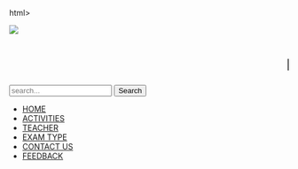 html>
<head>
<title>DAV Birgunj</title>
<link rel="stylesheet"type="text/css"href="dav project style.css" />
</head>
<body>
	<div class="h3m">
	<div id="dav logo">
		<div id="left">
		<img src="img\logo2.jpg">
	</div>

<DIV class="hello">
<marquee><h1>D.A.V R.B KEDIA HIGHER SECONDARY SCHOOL</h1></marquee>
</DIV>
</div>
<div class="search">
<form>
<input id="textstyle" type="text" name="textbox"placeholder="search...">
<input id="bottonstyle" type="button"name="search"value="Search"/>
</form>
</div>
</div>
<div class="menu">
	<div class="aa">
	<ul>
		<li><a class="active"href="index.html">HOME</a></li>
			        <li><a href="activities.html">ACTIVITIES</a></li>
				<li><a href="teachers.html">TEACHER</a></li>
				<li><a href="examtype.html">EXAM TYPE</a></li>
				<li><a href="contact us.html">CONTACT US</a></li>
				<li><a href="feedback.html">FEEDBACK</a></li>
</ul>
</div>
</div>
<div id="slideshow">
		<div id="kkk"></div>
 <script type="text/javascript" src="js/jssor.slider.min.js"></script>
    <!-- use jssor.slider.debug.js instead for debug -->
    <script>
        jssor_1_slider_init = function() {
            
            var jssor_1_options = {
              $AutoPlay: true,
              $ArrowNavigatorOptions: {
                $Class: $JssorArrowNavigator$
              },
              $ThumbnailNavigatorOptions: {
                $Class: $JssorThumbnailNavigator$,
                $Cols: 4,
                $SpacingX: 4,
                $SpacingY: 4,
                $Orientation: 2,
                $Align: 0
              }
            };
            
            var jssor_1_slider = new $JssorSlider$("jssor_1", jssor_1_options);
            
            //responsive code begin
            //you can remove responsive code if you don't want the slider scales while window resizing
            function ScaleSlider() {
                var refSize = jssor_1_slider.$Elmt.parentNode.clientWidth;
                if (refSize) {
                    refSize = Math.min(refSize, 810);
                    jssor_1_slider.$ScaleWidth(refSize);
                }
                else {
                    window.setTimeout(ScaleSlider, 30);
                }
            }
            ScaleSlider();
            $Jssor$.$AddEvent(window, "load", ScaleSlider);
            $Jssor$.$AddEvent(window, "resize", $Jssor$.$WindowResizeFilter(window, ScaleSlider));
            $Jssor$.$AddEvent(window, "orientationchange", ScaleSlider);
            //responsive code end
        };
    </script>

    <style>
        
        /* jssor slider arrow navigator skin 02 css */
        /*
        .jssora02l                  (normal)
        .jssora02r                  (normal)
        .jssora02l:hover            (normal mouseover)
        .jssora02r:hover            (normal mouseover)
        .jssora02l.jssora02ldn      (mousedown)
        .jssora02r.jssora02rdn      (mousedown)
        */
        .jssora02l, .jssora02r {
            display: block;
            position: absolute;
            /* size of arrow element */
            width: 55px;
            height: 55px;
            cursor: pointer;
            background: url('img/a02.png') no-repeat;
            overflow: hidden;
        }
        .jssora02l { background-position: -3px -33px; }
        .jssora02r { background-position: -63px -33px; }
        .jssora02l:hover { background-position: -123px -33px; }
        .jssora02r:hover { background-position: -183px -33px; }
        .jssora02l.jssora02ldn { background-position: -3px -33px; }
        .jssora02r.jssora02rdn { background-position: -63px -33px; }
/* jssor slider thumbnail navigator skin 11 css *//*.jssort11 .p            (normal).jssort11 .p:hover      (normal mouseover).jssort11 .pav          (active).jssort11 .pav:hover    (active mouseover).jssort11 .pdn          (mousedown)*/.jssort11 .p {    position: absolute;    top: 0;    left: 0;    width: 200px;    height: 69px;    background: #181818;}.jssort11 .tp {    position: absolute;    top: 0;    left: 0;    width: 100%;    height: 100%;    border: none;}.jssort11 .i, .jssort11 .pav:hover .i {    position: absolute;    top: 3px;    left: 3px;    width: 60px;    height: 30px;    border: white 1px dashed;}* html .jssort11 .i {    width /**/: 62px;    height /**/: 32px;}.jssort11 .pav .i {    border: white 1px solid;}.jssort11 .t, .jssort11 .pav:hover .t {    position: absolute;    top: 3px;    left: 68px;    width: 129px;    height: 32px;    line-height: 32px;    text-align: center;    color: #fc9835;    font-size: 13px;    font-weight: 700;}.jssort11 .pav .t, .jssort11 .p:hover .t {    color: #fff;}.jssort11 .c, .jssort11 .pav:hover .c {    position: absolute;    top: 38px;    left: 3px;    width: 197px;    height: 31px;    line-height: 31px;    color: #fff;    font-size: 11px;    font-weight: 400;    overflow: hidden;}.jssort11 .pav .c, .jssort11 .p:hover .c {    color: #fc9835;}.jssort11 .t, .jssort11 .c {    transition: color 2s;    -moz-transition: color 2s;    -webkit-transition: color 2s;    -o-transition: color 2s;}.jssort11 .p:hover .t, .jssort11 .pav:hover .t, .jssort11 .p:hover .c, .jssort11 .pav:hover .c {    transition: none;    -moz-transition: none;    -webkit-transition: none;    -o-transition: none;}.jssort11 .p:hover, .jssort11 .pav:hover {    background: #333;}.jssort11 .pav, .jssort11 .p.pdn {    background: #462300;}
        
    </style>


    <div id="jssor_1" style="position: relative; margin: 0 auto; top: 0px; left: 0px; width: 810px; height: 300px; overflow: hidden; visibility: hidden; background-color: #000000;">
        <!-- Loading Screen -->
        <div data-u="loading" style="position: absolute; top: 0px; left: 0px;">
            <div style="filter: alpha(opacity=70); opacity: 0.7; position: absolute; display: block; top: 0px; left: 0px; width: 100%; height: 100%;"></div>
            <div style="position:absolute;display:block;background:url('img/loading.gif') no-repeat center center;top:0px;left:0px;width:100%;height:100%;"></div>
        </div>
        <div data-u="slides" style="cursor: default; position: relative; top: 0px; left: 0px; width: 600px; height: 300px; overflow: hidden;">
            <div data-p="112.50" style="display: none;">
                <img data-u="image" src="img/177965admission.jpg" />
                <div data-u="thumb">
                    <img class="i" src="img/177965admission.jpg" />
  <div class="t">Adamission</div>
                    <div class="c">Adamission banner</div>
                </div>
            </div>
            <div data-p="112.50" style="display: none;">
                <img data-u="image" src="img/108850meraton.jpg" />
                <div data-u="thumb">
                    <img class="i" src="img/108850meraton.jpg" />
                    <div class="t">Sports</div>
                    <div class="c">Sports curriculum</div>
                </div>
            </div>
            <div data-p="112.50" style="display: none;">
                <img data-u="image" src="img/248526comp.jpg" />
                <div data-u="thumb">
                    <img class="i" src="img/248526comp.jpg" />
                    <div class="t">Computer lab</div>
                    <div class="c">practicle education</div>
                </div>
            </div>
            <div data-p="112.50" style="display: none;">
                <img data-u="image" src="img/15317sankar.jpg" />
                <div data-u="thumb">
                    <img class="i" src="img/15317sankar.jpg" />
                    <div class="t">Honerable chairman</div>
                    <div class="c">Honerable chairman(Lt Sankarlal Kedia)</div>
                </div>
            </div>
            <div data-p="112.50" style="display: none;">
                <img data-u="image" src="img/248521lib.jpg" />
                <div data-u="thumb">
                    <img class="i" src="img/248521lib.jpg" />
                    <div class="t">library</div>
                    <div class="c">Students reading book</div>
                </div>
            </div>
            <div data-p="112.50" style="display: none;">
                <img data-u="image" src="img/10930class 10.jpg" />
                <div data-u="thumb">
                    <img class="i" src="img/10930class 10.jpg" />
                    <div class="t">Students</div>
                    <div class="c">Students of D.A.V School</div>
                </div>
            </div>
            <div data-p="112.50" style="display: none;">
                <img data-u="image" src="img/award.jpg" />
                <div data-u="thumb">
                    <img class="i" src="img/award.jpg" />
                    <div class="t">Honerable Principal</div>
                    <div class="c">Our Honerable Principal(Mr p.chatterji)</div>
                </div>
            </div>                            
        </div>
       
        <!-- Thumbnail Navigator -->
        <div data-u="thumbnavigator" class="jssort11" style="position:absolute;right:5px;top:0px;font-family:Arial, Helvetica, sans-serif;-moz-user-select:none;-webkit-user-select:none;-ms-user-select:none;user-select:none;width:200px;height:300px;" data-autocenter="2">
            <!-- Thumbnail Item Skin Begin -->
            <div data-u="slides" style="cursor: default;">
                <div data-u="prototype" class="p">
                    <div data-u="thumbnailtemplate" class="tp"></div>
                </div>
            </div>
            <!-- Thumbnail Item Skin End -->
        </div>
        <!-- Arrow Navigator -->
        <span data-u="arrowleft" class="jssora02l" style="top:0px;left:8px;width:55px;height:55px;" data-autocenter="2"></span>
        <span data-u="arrowright" class="jssora02r" style="top:0px;right:218px;width:55px;height:55px;" data-autocenter="2"></span>
        <a href="http://www.jssor.com" style="display:none">Bootstrap Carousel</a>
    </div>
    <script>
        jssor_1_slider_init();
    </script>
</div>
    <!-- #endregion Jssor Slider End -->
<div class="writtingsection">
<center><h1>WELCOME TO OUR SCHOOL</h1></center>
<center><div class="morph pic"><img src="img\dav school.jpg"></div></center>
<h4><b>WELCOME to The DAV School. We are a school which specializes in all boys/girl education for class Playgroup to standerd-12.It was Established in 19**,The DAV School is one of the finest school in birgunjwith a strong intellctual heartbeat,an unequivocal commitment to social service,a cirriculum that develop leadership and an alumni network with a global reputation.</b></h4> 
<center><h2>
THE SCHOOL</h2></center>
<center><h4>DAV RB KEDIA HS SCHOOL is the first educational institute to introduce CBSE curricula in Nepal.However,the school has introduced the curricula of Nepal as well.The school is here to support students and to encourage them for<br> holistic development with no physical punishment and mental toture.The school has its own large area with<br> compound walls,and its own earthquake resistant academic building. <br>          :):):) 
</h4></center>

<center><h2>THE STUDENTS</h2></center>
<center><h4>The students are placed in epicentre to the misson of the school and all the           mission of the school and all the activities of the school are geared towards<br>     promoting their interest.It is obvious that human differences are natural,this<br>
    is why each individual student is ensured optimal educational opportunities in 
    accordance with his/her needs<br> and capabilities.The school has always prepared students to<br> <b>think Globally and act Locally</b>.<br>
:):):)         </h4></center>

<center><h2>IT EDUCATION</h2></center>
<center><h4>The school has an IT department with state-of-art computers with internet access.As Information Technology is the demand of 21st century and the school has introduced 
IT education from grade One to Ten.<br> :):):)     </h4></center>

<center><h2>Facilities</h2></center>
          <h4>  Facilities enhance students to achieve the desired goals.<br>
The school has excellent infrastructure with high with high level day schooling facilities:<br>
<ul>
<li>Spacious,well ventilated,well furnished class rooms;</li>
<li>A well-resourced library with text and reference books,science and literature books;</li>
<li>A computer laboratory with state-of-art computers and Internet facility;</li>
<li>Well-equipped science laboratories for physics,chemistry and biology;</li> 
<li>The school provides transport facilities
to day-scholars;</li>
<li>The school cafeteria(canteen)serves a variety of fresh & hygenic foods;</li>
<li>Sports,Games,Cultural activities ;Participation in the social/local activities and other Co-curricular activities including educational tour.</li>
</ul> </h4>
<center><h2>Social Responsibility</h2></center>
<center><img src="img\Kkrh.jpg"></center>
<h4><center>The DAV School's commitment to social service is part of its founder's mission.Each students is expected to understand and actively participate in the school's social service curriculum.</center></h4>    


	
</div>
<hr>
<footer>
<div class="footer">
	<div class="happy">
		The DAV School,2017.All rights reserved.<br>
		| Disclamer| Privacy policy | Sitemap | Vacancy at DAV<br>
		The DAV School website has been designed by<br>
		<b>Aayush Singh,Asutosh Dash,Raj Pachauri and Aditya Singh</b><br>
		of standerd-8(2017/2018) <br><b>Special Thanks To,</b><br>
		<b>Mrs kemika singh</b>(computer teacher)/<b>Mr Roshan shah</b>(computer teacher)/<b>Mr P.chatterji</b>(Principal)<br><br>
		The DAV School,Parwanipur(Near kedia hospital),Birgunj,Parsa,Nepal,Pin-******** <br>
		Direct Number- +977-51-690107/525500,Email:########,<br>
		

</div>
</div>
</footer>
</body>
</html>
